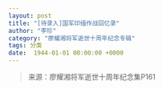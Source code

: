 ```yaml
---
layout: post
title: "[待录入]国军印缅作战回忆录"
author: "李珍"
category: "廖耀湘将军逝世十周年纪念专辑"
tags: 分类
date:  1944-01-01 00:00:00 +0000
---
```

> 来源：廖耀湘将军逝世十周年纪念集P161